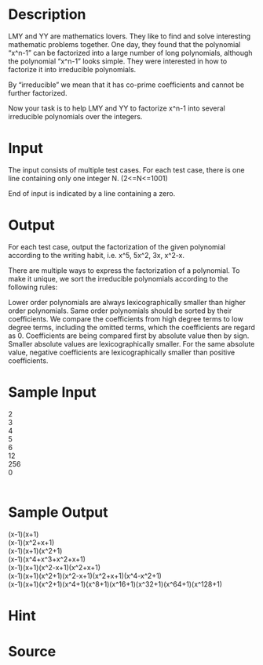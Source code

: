 
# Description

<div class="content">LMY and YY are mathematics lovers. They like to find and solve interesting mathematic problems together. One day, they found that the polynomial “x^n-1” can be factorized into a large number of long polynomials, although the polynomial “x^n-1” looks simple. They were interested in how to factorize it into irreducible polynomials.

By “irreducible” we mean that it has co-prime coefficients and cannot be further factorized.

Now your task is to help LMY and YY to factorize x^n-1 into several irreducible polynomials over the integers.

</div>

# Input

<div class="content">The input consists of multiple test cases.
For each test case, there is one line containing only one integer N. (2&lt;=N&lt;=1001)

End of input is indicated by a line containing a zero.
</div>

# Output

<div class="content">For each test case, output the factorization of the given polynomial according to the writing habit, i.e. x^5, 5x^2, 3x, x^2-x.

There are multiple ways to express the factorization of a polynomial. To make it unique, we sort the irreducible polynomials according to the following rules:

Lower order polynomials are always lexicographically smaller than higher order polynomials. Same order polynomials should be sorted by their coefficients. We compare the coefficients from high degree terms to low degree terms, including the omitted terms, which the coefficients are regard as 0. Coefficients are being compared first by absolute value then by sign. Smaller absolute values are lexicographically smaller. For the same absolute value, negative coefficients are lexicographically smaller than positive coefficients.

</div>

# Sample Input

<div class="content"><span class="sampledata">2<br/>
3<br/>
4<br/>
5<br/>
6<br/>
12<br/>
256<br/>
0<br/>
<br/>
</span></div>

# Sample Output

<div class="content"><span class="sampledata">(x-1)(x+1)<br/>
(x-1)(x^2+x+1)<br/>
(x-1)(x+1)(x^2+1)<br/>
(x-1)(x^4+x^3+x^2+x+1)<br/>
(x-1)(x+1)(x^2-x+1)(x^2+x+1)<br/>
(x-1)(x+1)(x^2+1)(x^2-x+1)(x^2+x+1)(x^4-x^2+1)<br/>
(x-1)(x+1)(x^2+1)(x^4+1)(x^8+1)(x^16+1)(x^32+1)(x^64+1)(x^128+1)<br/>
</span></div>

# Hint

<div class="content"><p></p></div>

# Source

<div class="content"><p><a href="problemset.php?search="></a></p></div>

